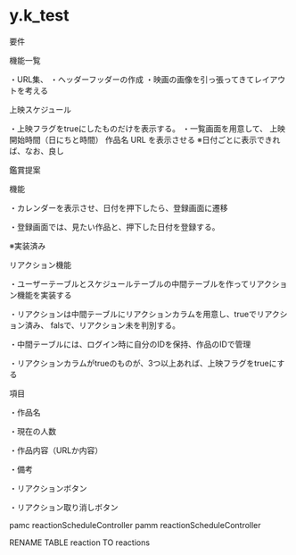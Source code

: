 # y.k_test
要件

機能一覧

・URL集、
・ヘッダーフッダーの作成
・映画の画像を引っ張ってきてレイアウトを考える


上映スケジュール

・上映フラグをtrueにしたものだけを表示する。
・一覧画面を用意して、
    上映開始時間（日にちと時間）
    作品名
    URL
を表示させる
※日付ごとに表示できれば、なお、良し

鑑賞提案

機能

・カレンダーを表示させ、日付を押下したら、登録画面に遷移

・登録画面では、見たい作品と、押下した日付を登録する。

※実装済み

リアクション機能

・ユーザーテーブルとスケジュールテーブルの中間テーブルを作ってリアクション機能を実装する

・リアクションは中間テーブルにリアクションカラムを用意し、trueでリアクション済み、
  falsで、リアクション未を判別する。

・中間テーブルには、ログイン時に自分のIDを保持、作品のIDで管理

・リアクションカラムがtrueのものが、3つ以上あれば、上映フラグをtrueにする

項目

・作品名

・現在の人数

・作品内容（URLか内容）

・備考

・リアクションボタン

・リアクション取り消しボタン

pamc reactionScheduleController
pamm reactionScheduleController

RENAME TABLE reaction TO reactions
